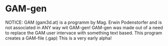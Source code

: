 # GAM-gen
NOTICE: GAM (gam3d.at) is a programm by Mag. Erwin Podenstorfer and is not associated in ANY way wit GAM-gen!
GAM-gen was made out of a need to replace the GAM user intervace with something text based.
This program creates a GAM-file (.gap)
This is a very early alpha!
